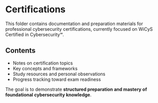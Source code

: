 # Certifications

This folder contains documentation and preparation materials for professional cybersecurity certifications, currently focused on WiCyS Certified in Cybersecurity℠.

## Contents
- Notes on certification topics  
- Key concepts and frameworks  
- Study resources and personal observations  
- Progress tracking toward exam readiness  

The goal is to demonstrate **structured preparation and mastery of foundational cybersecurity knowledge**.
